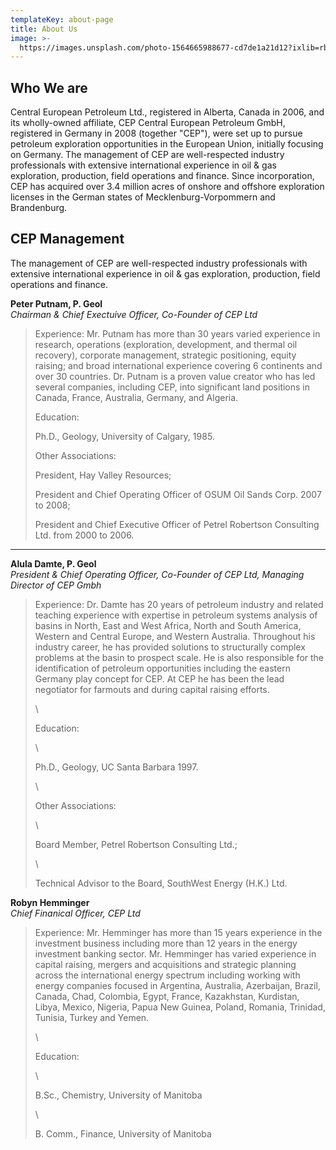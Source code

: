 ```yaml
---
templateKey: about-page
title: About Us
image: >-
  https://images.unsplash.com/photo-1564665988677-cd7de1a21d12?ixlib=rb-1.2.1&ixid=eyJhcHBfaWQiOjEyMDd9&auto=format&fit=crop&w=1350&q=80
---
```

## Who We are

Central European Petroleum Ltd., registered in Alberta, Canada in 2006, and its wholly-owned affiliate, CEP Central European Petroleum GmbH, registered in Germany in 2008 (together "CEP"), were set up to pursue petroleum exploration opportunities in the European Union, initially focusing on Germany. The management of CEP are well-respected industry professionals with extensive international experience in oil & gas exploration, production, field operations and finance. Since incorporation, CEP has acquired over 3.4 million acres of onshore and offshore exploration licenses in the German states of Mecklenburg-Vorpommern and Brandenburg.

## CEP Management

The management of CEP are well-respected industry professionals with extensive international experience in oil & gas exploration, production, field operations and finance.

**Peter Putnam, P. Geol**\
_Chairman & Chief Exectuive Officer, Co-Founder of CEP Ltd_

> Experience: Mr. Putnam has more than 30 years varied experience in research, operations (exploration, development, and thermal oil recovery), corporate management, strategic positioning, equity raising; and broad international experience covering 6 continents and over 30 countries. Dr. Putnam is a proven value creator who has led several companies, including CEP, into significant land positions in Canada, France, Australia, Germany, and Algeria.
>
> Education:
>
> Ph.D., Geology, University of Calgary, 1985.
>
> Other Associations:
>
> President, Hay Valley Resources;
>
> President and Chief Operating Officer of OSUM Oil Sands Corp. 2007 to 2008;
>
> President and Chief Executive Officer of Petrel Robertson Consulting Ltd. from 2000 to 2006.
>
>

****

**Alula Damte, P. Geol**\
_President & Chief Operating Officer, Co-Founder of CEP Ltd, Managing Director of  CEP Gmbh_

> Experience: Dr. Damte has 20 years of petroleum industry and related teaching experience with expertise in petroleum systems analysis of basins in North, East and West Africa, North and South America, Western and Central Europe, and Western Australia. Throughout his industry career, he has provided solutions to structurally complex problems at the basin to prospect scale. He is also responsible for the identification of petroleum opportunities including the eastern Germany play concept for CEP. At CEP he has been the lead negotiator for farmouts and during capital raising efforts.
>
> \
>
>
> Education:
>
> \
>
>
> Ph.D., Geology, UC Santa Barbara 1997.
>
> \
>
>
> Other Associations:
>
> \
>
>
> Board Member, Petrel Robertson Consulting Ltd.;
>
> \
>
>
> Technical Advisor to the Board, SouthWest Energy (H.K.) Ltd.



**Robyn Hemminger**\
_Chief Finanical Officer, CEP Ltd_

> Experience: Mr. Hemminger has more than 15 years experience in the investment business including more than 12 years in the energy investment banking sector.  Mr. Hemminger has varied experience in capital raising, mergers and acquisitions and strategic planning across the international energy spectrum including working with energy companies focused in Argentina, Australia, Azerbaijan, Brazil, Canada, Chad, Colombia, Egypt, France, Kazakhstan, Kurdistan, Libya, Mexico, Nigeria, Papua New Guinea, Poland, Romania, Trinidad, Tunisia, Turkey and Yemen.
>
> \
>
>
> Education:
>
> \
>
>
> B.Sc., Chemistry, University of Manitoba
>
> \
>
>
> B. Comm., Finance, University of Manitoba

